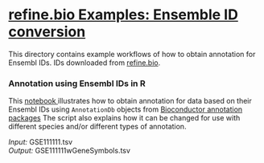 # <u>refine.bio Examples: Ensemble ID conversion </u>
This directory contains example workflows of how to obtain annotation for Ensembl IDs.
IDs downloaded from <a href="refine.bio.org">refine.bio</a>.

### Annotation using Ensembl IDs in R
This <a href="https://github.com/AlexsLemonade/refinebio-examples/blob/master/ensembl-id-convert/ensembl_id_convert.Rmd">
notebook </a> illustrates how to obtain annotation for data based on their Ensembl
IDs using `AnnotationDb` objects from [Bioconductor annotation packages](https://www.bioconductor.org/packages/release/BiocViews.html#___AnnotationData)
The script also explains how it can be changed for use with different species
and/or different types of annotation.

*Input:* GSE111111.tsv  
*Output:* GSE111111wGeneSymbols.tsv  
